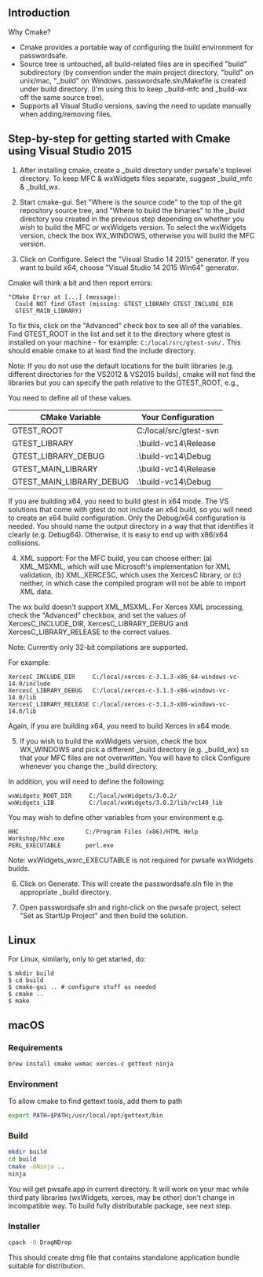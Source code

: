 ## Introduction
Why Cmake?

- Cmake provides a portable way of configuring the build environment
  for passwordsafe.
- Source tree is untouched, all build-related files are in specified
  "build" subdirectory (by convention under the main project
  directory, "build" on unix/mac, "_build" on Windows.
  passwordsafe.sln/Makefile is created under build directory.
  (I'm using this to keep _build-mfc and _build-wx off the same source tree).
- Supports all Visual Studio versions, saving the need to update
  manually when adding/removing files.


## Step-by-step for getting started with Cmake using Visual Studio 2015
1. After installing cmake, create a _build directory under pwsafe's
toplevel directory. To keep MFC & wxWidgets files separate, suggest
_build_mfc & _build_wx.

2. Start cmake-gui. Set "Where is the source code" to the top of the
git repository source tree, and "Where to build the binaries" to the
_build directory you created in the previous step depending on whether
you wish to build the MFC or wxWidgets version. To select the
wxWidgets version, check the box WX_WINDOWS, otherwise you will build the
MFC version.

3. Click on Configure. Select the "Visual Studio 14 2015" generator. 
If you want to build x64, choose "Visual Studio 14 2015 Win64" generator. 

Cmake will think a bit and then report errors:
  ```
  "CMake Error at [...] (message):
    Could NOT find GTest (missing: GTEST_LIBRARY GTEST_INCLUDE_DIR
    GTEST_MAIN_LIBRARY)
  ```

To fix this, click on the "Advanced" check box to see all of the variables.
Find GTEST_ROOT in the list and set it to the directory where
gtest is installed on your machine - for example: `C:/local/src/gtest-svn/.`
This should enable cmake to at least find the include directory.

Note: If you do not use the default locations for the built libraries
(e.g. different directories for the VS2012 & VS2015 builds), cmake will
not find the libraries but you can specify the path relative to the
GTEST_ROOT, e.g.,

You need to define all of these values.

|CMake Variable           |Your Configuration     |
|-------------------------|-----------------------|
|GTEST_ROOT               |C:/local/src/gtest-svn |
|GTEST_LIBRARY            |.\build-vc14\Release   |
|GTEST_LIBRARY_DEBUG      |.\build-vc14\Debug     |
|GTEST_MAIN_LIBRARY       |.\build-vc14\Release   |
|GTEST_MAIN_LIBRARY_DEBUG |.\build-vc14\Debug     |

If you are building x64, you need to build gtest in x64 mode. The VS
solutions that come with gtest do not include an x64 build, so you 
will need to create an x64 build configuration. Only the Debug/x64
configuration is needed. You should name the output directory in 
a way that that identifies it clearly (e.g. Debug64). Otherwise,
it is easy to end up with x86/x64 collisions. 

4. XML support: For the MFC build, you can choose either: (a)
XML_MSXML, which will use Microsoft's implementation for XML
validation, (b) XML_XERCESC, which uses the XercesC library, or (c)
neither, in which case the compiled program will not be able to import
XML data.

The wx build doesn't support XML_MSXML.
For Xerces XML processing, check the "Advanced" checkbox, and set the
values of XercesC_INCLUDE_DIR, XercesC_LIBRARY_DEBUG and
XercesC_LIBRARY_RELEASE to the correct values.

Note: Currently only 32-bit compilations are supported.

For example:
```
XercesC_INCLUDE_DIR     C:/local/xerces-c-3.1.3-x86_64-windows-vc-14.0/include
XercesC_LIBRARY_DEBUG   C:/local/xerces-c-3.1.3-x86-windows-vc-14.0/lib
XercesC_LIBRARY_RELEASE C:/local/xerces-c-3.1.3-x86-windows-vc-14.0/lib
```

Again, if you are building x64, you need to build Xerces in x64 mode.

5. If you wish to build the wxWidgets version, check the box WX_WINDOWS and
pick a different _build directory (e.g. _build_wx) so that your MFC files are
not overwritten.  You will have to click Configure whenever you change the _build
directory.

In addition, you will need to define the following:
```
wxWidgets_ROOT_DIR     C:/local/wxWidgets/3.0.2/
wxWidgets_LIB          C:/local/wxWidgets/3.0.2/lib/vc140_lib
```

You may wish to define other variables from your environment e.g.
```
HHC                   C:/Program Files (x86)/HTML Help Workshop/hhc.exe
PERL_EXECUTABLE       perl.exe
```

Note: wxWidgets_wxrc_EXECUTABLE is not required for pwsafe wxWidgets builds.

6. Click on Generate. This will create the passwordsafe.sln file in the appropriate
_build directory.

7. Open passwordsafe.sln and right-click on the pwsafe project, select
"Set as StartUp Project" and then build the solution.

## Linux
For Linux, similarly, only to get started, do:
```
$ mkdir build
$ cd build
$ cmake-gui .. # configure stuff as needed
$ cmake ..
$ make
```

## macOS

### Requirements

```sh
brew install cmake wxmac xerces-c gettext ninja
```

### Environment

To allow cmake to find gettext tools, add them to path

```sh
export PATH=$PATH;/usr/local/opt/gettext/bin
```

### Build

```sh
mkdir build
cd build
cmake -GNinja ..
ninja
```

You will get pwsafe.app in current directory. It will work on your mac while
third paty libraries (wxWidgets, xerces, may be other) don't change
in incompatible way. To build fully distributable package, see next step.

### Installer

```sh
cpack -G DragNDrop
```

This should create dmg file that contains standalone application bundle suitable for distribution.
